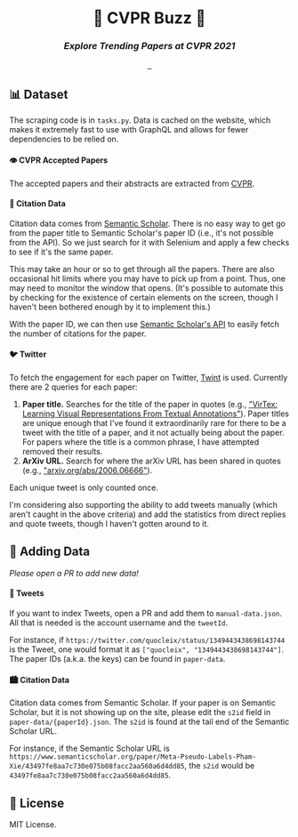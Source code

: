 <h1 align="center">
  🐝 CVPR Buzz 🍯
</h1>
<h3 align="center"><em>Explore Trending Papers at CVPR 2021</em></h3>

<div align="center">
  <a aria-label="License" href="https://github.com/mattdeitke/cvpr-buzz/blob/main/LICENSE">
    <img alt="" src="https://img.shields.io/badge/License-MIT-6700EB.svg?style=for-the-badge&labelColor=000000&color=blue">
  </a>
  <a aria-label="License" href="http://cvpr2021.thecvf.com/">
    <img alt="" src="https://img.shields.io/badge/Conference-CVPR-6700EB.svg?style=for-the-badge&labelColor=000000&color=17bb8a">
  </a>
  <a aria-label="License" href="http://cvpr2021.thecvf.com/">
    <img alt="" src="https://img.shields.io/badge/Dates-June&nbsp;19&#47;25-6700EB.svg?style=for-the-badge&labelColor=000000&color=6700eb">
  </a>
</div>

## 📊 Dataset

The scraping code is in `tasks.py`. Data is cached on the website, which makes it extremely fast to use with GraphQL and allows for fewer dependencies to be relied on.

#### 👁️ CVPR Accepted Papers

The accepted papers and their abstracts are extracted from [CVPR](https://openaccess.thecvf.com/CVPR2021?day=all).

#### 📖 Citation Data

Citation data comes from [Semantic Scholar](https://semanticscholar.org). There is no easy way to get go from the paper title to Semantic Scholar's paper ID (i.e., it's not possible from the API). So we just search for it with Selenium and apply a few checks to see if it's the same paper.

This may take an hour or so to get through all the papers. There are also occasional hit limits where you may have to pick up from a point. Thus, one may need to monitor the window that opens. (It's possible to automate this by checking for the existence of certain elements on the screen, though I haven't been bothered enough by it to implement this.)

With the paper ID, we can then use [Semantic Scholar's API](https://api.semanticscholar.org/) to easily fetch the number of citations for the paper.

#### 🐦 Twitter

To fetch the engagement for each paper on Twitter, [Twint](https://github.com/twintproject/twint) is used. Currently there are 2 queries for each paper:

1. **Paper title.** Searches for the title of the paper in quotes (e.g., ["VirTex: Learning Visual Representations From Textual Annotations"](https://twitter.com/search?q=%22VirTex%3A%20Learning%20Visual%20Representations%20From%20Textual%20Annotations%22&src=typed_query&f=live)). Paper titles are unique enough that I've found it extraordinarily rare for there to be a tweet with the title of a paper, and it not actually being about the paper. For papers where the title is a common phrase, I have attempted removed their results.
2. **ArXiv URL.** Search for where the arXiv URL has been shared in quotes (e.g., ["arxiv.org/abs/2006.06666"](https://twitter.com/search?q=arxiv.org%2Fabs%2F2006.06666&src=typed_query&f=live)).

Each unique tweet is only counted once.

I'm considering also supporting the ability to add tweets manually (which aren't caught in the above criteria) and add the statistics from direct replies and quote tweets, though I haven't gotten around to it.

## 👊 Adding Data

_Please open a PR to add new data!_

#### 🐤 Tweets

If you want to index Tweets, open a PR and add them to `manual-data.json`. All that is needed is the account username and the `tweetId`.

For instance, if `https://twitter.com/quocleix/status/1349443438698143744` is the Tweet, one would format it as `["quocleix", "1349443438698143744"]`. The paper IDs (a.k.a. the keys) can be found in `paper-data`.

#### 🏙 Citation Data

Citation data comes from Semantic Scholar. If your paper is on Semantic Scholar, but it is not showing up on the site, please edit the `s2id` field in `paper-data/{paperId}.json`. The `s2id` is found at the tail end of the Semantic Scholar URL.

For instance, if the Semantic Scholar URL is `https://www.semanticscholar.org/paper/Meta-Pseudo-Labels-Pham-Xie/43497fe8aa7c730e075b08facc2aa560a6d4dd85`, the `s2id` would be `43497fe8aa7c730e075b08facc2aa560a6d4dd85`.

## 📄 License

MIT License.
